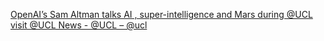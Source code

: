 [OpenAI’s Sam Altman talks AI , super-intelligence and Mars during @UCL visit   @UCL News - @UCL – @ucl](https://qi.tc/qi/113633)